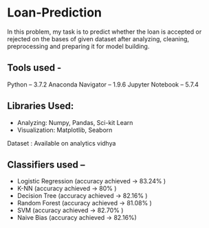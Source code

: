 # Loan-Prediction
In this problem, my task is to predict whether the loan is accepted or rejected on the bases of given dataset after analyzing, cleaning, preprocessing and preparing it for model building.
## Tools used -
Python – 3.7.2
Anaconda Navigator – 1.9.6 
Jupyter Notebook – 5.7.4
## Libraries Used:
* Analyzing: Numpy, Pandas, Sci-kit Learn
* Visualization: Matplotlib, Seaborn

Dataset : Available on analytics vidhya

## Classifiers used – 
* Logistic Regression   (accuracy achieved -> 83.24% )
* K-NN                  (accuracy achieved -> 80% )
* Decision Tree         (accuracy achieved -> 82.16% )
* Random Forest         (accuracy achieved -> 81.08% )
* SVM                   (accuracy achieved -> 82.70% )
* Naive Bias            (accuracy achieved -> 82.16%)
